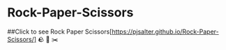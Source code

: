 # Rock-Paper-Scissors
##Click to see Rock Paper Scissors[https://pjsalter.github.io/Rock-Paper-Scissors/] 🪨 📜 ✂️
